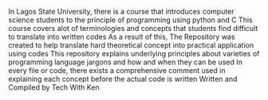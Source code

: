 In Lagos State University, there is a course that introduces computer science students to the principle of programming using python and C
This course covers alot of terminologies and concepts that students find difficult to translate into written codes
As a result of  this, The Repository was created to help translate hard theoretical concept into practical application using codes
This repository explains underlying principles about varieties of programming language jargons and how and when they can be used
In every file or code, there exists a comprehensive comment used in explaining each concept before the actual code is written
Written and Compiled by Tech With Ken
